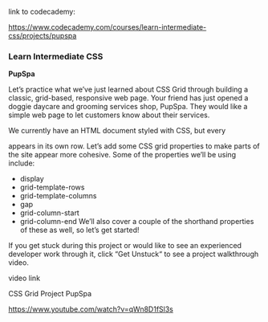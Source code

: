 link to codecademy:

https://www.codecademy.com/courses/learn-intermediate-css/projects/pupspa


### Learn Intermediate CSS

**PupSpa**


Let’s practice what we’ve just learned about CSS Grid through building a classic, grid-based, responsive web page. Your friend has just opened a doggie daycare and grooming services shop, PupSpa. They would like a simple web page to let customers know about their services.

We currently have an HTML document styled with CSS, but every <div> appears in its own row. Let’s add some CSS grid properties to make parts of the site appear more cohesive. Some of the properties we’ll be using include:

- display
- grid-template-rows
- grid-template-columns
- gap
- grid-column-start
- grid-column-end
We’ll also cover a couple of the shorthand properties of these as well, so let’s get started!

If you get stuck during this project or would like to see an experienced developer work through it, click “Get Unstuck“ to see a project walkthrough video.


video link

CSS Grid Project PupSpa

https://www.youtube.com/watch?v=qWn8D1fSl3s
